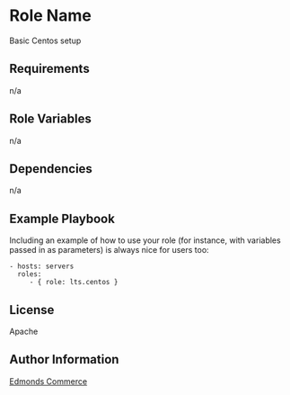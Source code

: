 Role Name
=========

Basic Centos setup

Requirements
------------

n/a

Role Variables
--------------

n/a

Dependencies
------------

n/a

Example Playbook
----------------

Including an example of how to use your role (for instance, with variables passed in as parameters) is always nice for users too:

    - hosts: servers
      roles:
         - { role: lts.centos }

License
-------

Apache

Author Information
------------------

[Edmonds Commerce](https://www.edmondscommerce.co.uk)
